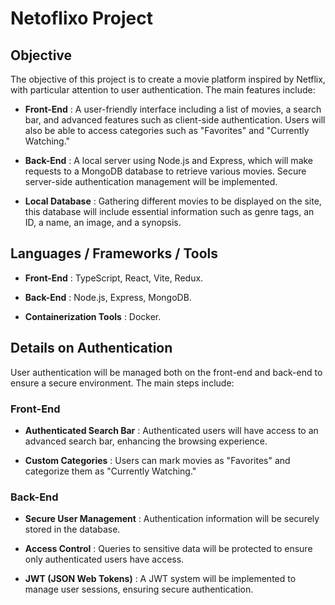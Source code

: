 # Netoflixo Project

## Objective

The objective of this project is to create a movie platform inspired by Netflix, with particular attention to user authentication. The main features include:

- **Front-End** : A user-friendly interface including a list of movies, a search bar, and advanced features such as client-side authentication. Users will also be able to access categories such as "Favorites" and "Currently Watching."

- **Back-End** : A local server using Node.js and Express, which will make requests to a MongoDB database to retrieve various movies. Secure server-side authentication management will be implemented.

- **Local Database** : Gathering different movies to be displayed on the site, this database will include essential information such as genre tags, an ID, a name, an image, and a synopsis.

## Languages / Frameworks / Tools

- **Front-End** : TypeScript, React, Vite, Redux.
  
- **Back-End** : Node.js, Express, MongoDB.

- **Containerization Tools** : Docker.

## Details on Authentication

User authentication will be managed both on the front-end and back-end to ensure a secure environment. The main steps include:

### Front-End

- **Authenticated Search Bar** : Authenticated users will have access to an advanced search bar, enhancing the browsing experience.

- **Custom Categories** : Users can mark movies as "Favorites" and categorize them as "Currently Watching."

### Back-End

- **Secure User Management** : Authentication information will be securely stored in the database.

- **Access Control** : Queries to sensitive data will be protected to ensure only authenticated users have access.

- **JWT (JSON Web Tokens)** : A JWT system will be implemented to manage user sessions, ensuring secure authentication.
